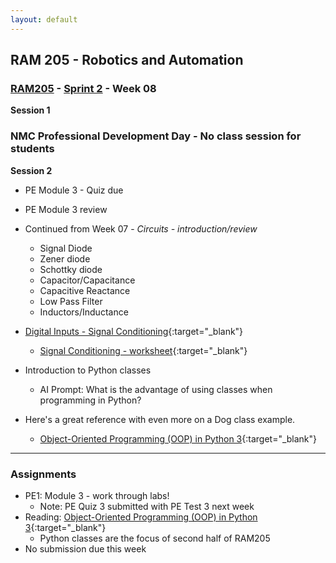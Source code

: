 ```yaml
---
layout: default
---
```


## RAM 205 - Robotics and Automation

### [RAM205](../../) - [Sprint 2](../) - Week 08 

**Session 1**

### NMC Professional Development Day - No class session for students

**Session 2**

- PE Module 3 - Quiz due
- PE Module 3 review

- Continued from Week 07 - *Circuits - introduction/review*
  - Signal Diode
  - Zener diode
  - Schottky diode
  - Capacitor/Capacitance
  - Capacitive Reactance
  - Low Pass Filter
  - Inductors/Inductance
  
- [Digital Inputs - Signal Conditioning](RAM205.DigitalInputs.SignalConditioning.pdf){:target="_blank"}

  - [Signal Conditioning - worksheet](SignalConditioning-worksheet.docx){:target="_blank"}

- Introduction to Python classes
  - AI Prompt: What is the advantage of using classes when programming in Python?

- Here's a great reference with even more on a Dog class example.
    - [Object-Oriented Programming (OOP) in Python 3](https://realpython.com/python3-object-oriented-programming/){:target="_blank"}

---

### Assignments
- PE1: Module 3 - work through labs!
  - Note: PE Quiz 3 submitted with PE Test 3 next week 
- Reading: [Object-Oriented Programming (OOP) in Python 3](https://realpython.com/python3-object-oriented-programming/){:target="_blank"}
  - Python classes are the focus of second half of RAM205
- No submission due this week  



  
